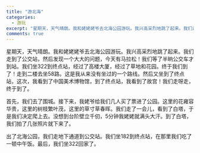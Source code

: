 ```yaml
---
title: "游北海"
categories:
  - 游玩
excerpt: "星期天，天气晴朗。我和姥姥姥爷去北海公园游玩。我兴高采烈地跳了起来。我们走到了公交站，然后发现一个大大的问题，今天有马拉松！"
comments: true
---
```


星期天，天气晴朗。我和姥姥姥爷去北海公园游玩。我兴高采烈地跳了起来。我们走到了公交站，然后发现一个大大的问题，今天有马拉松！我们等了半晌公交车才到站。我们坐322到终点站，经过了高楼大厦，经过了草地和花园。终于我们到了！走到二楼去坐58路。这是我从来没有坐过的一个路线。然后又坐到了终点站，这次，我看到了中国美术博物馆，到了终点站，我看到了故宫！我们走呀走，终于到了。

首先，我们去了围城。接下来，我姥爷给我们几人买了票进了公园。这里的花雍容华贵，这里的树枝繁叶茂，这里的草寸草春晖。我们走了一会儿，看到了白塔，于是我们决定爬上去。没想到台阶壁立千仞，5分钟我姥姥就满头大汗。到了白塔，我们拍了几张照片就下来了。

出了北海公园，我们走地下通道到公交站。我们坐182到终点站，在那里我们吃了一顿中午饭。最后，我们坐322回家了。

